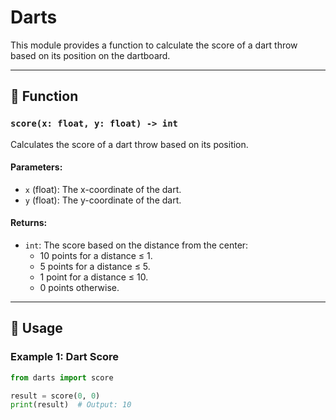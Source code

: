 # Darts

This module provides a function to calculate the score of a dart throw based on its position on the dartboard.

---

## 📝 Function

### `score(x: float, y: float) -> int`
Calculates the score of a dart throw based on its position.

#### Parameters:
- `x` (float): The x-coordinate of the dart.
- `y` (float): The y-coordinate of the dart.

#### Returns:
- `int`: The score based on the distance from the center:
  - 10 points for a distance ≤ 1.
  - 5 points for a distance ≤ 5.
  - 1 point for a distance ≤ 10.
  - 0 points otherwise.

---

## 🚀 Usage

### Example 1: Dart Score
```python
from darts import score

result = score(0, 0)
print(result)  # Output: 10